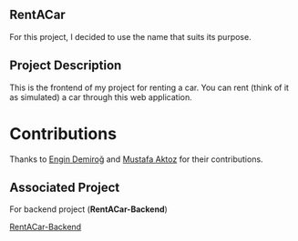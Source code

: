 ## RentACar 
For this project, I decided to use the name that suits its purpose.

## Project Description
This is the frontend of my project for renting a car. You can rent (think of it as simulated) a car through this web application.

# Contributions

Thanks to [Engin Demiroğ](https:://github.com/engindemirog) and 
[Mustafa Aktoz](https://github.com/MustafaAktoz) for their contributions.

## Associated Project

For backend project (**RentACar-Backend**)

[RentACar-Backend](https://github.com/Fateehs/RentACar-Backend)
